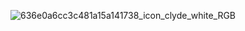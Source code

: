 ![636e0a6cc3c481a15a141738_icon_clyde_white_RGB](https://user-images.githubusercontent.com/123217676/213835788-25cc125b-a775-4768-b508-c1fd24106e28.png)
